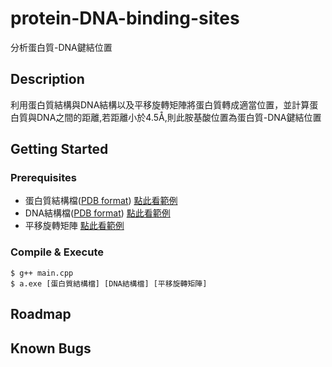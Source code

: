 # protein-DNA-binding-sites
分析蛋白質-DNA鍵結位置
## Description
利用蛋白質結構與DNA結構以及平移旋轉矩陣將蛋白質轉成適當位置，並計算蛋白質與DNA之間的距離,若距離小於4.5Å,則此胺基酸位置為蛋白質-DNA鍵結位置
## Getting Started
### Prerequisites
* 蛋白質結構檔([PDB format](http://www.wwpdb.org/documentation/file-formatcontent/format33/sect9.html#ATOM)) [點此看範例](https://github.com/tomhsu2000/protein-DNA-binding-sites/tree/main/src)
* DNA結構檔([PDB format](http://www.wwpdb.org/documentation/file-formatcontent/format33/sect9.html#ATOM)) [點此看範例](https://github.com/tomhsu2000/protein-DNA-binding-sites/tree/main/src)
* 平移旋轉矩陣 [點此看範例](https://github.com/tomhsu2000/protein-DNA-binding-sites/tree/main/src)
### Compile & Execute
``` 
$ g++ main.cpp
$ a.exe [蛋白質結構檔] [DNA結構檔] [平移旋轉矩陣]
```
## Roadmap

## Known Bugs
